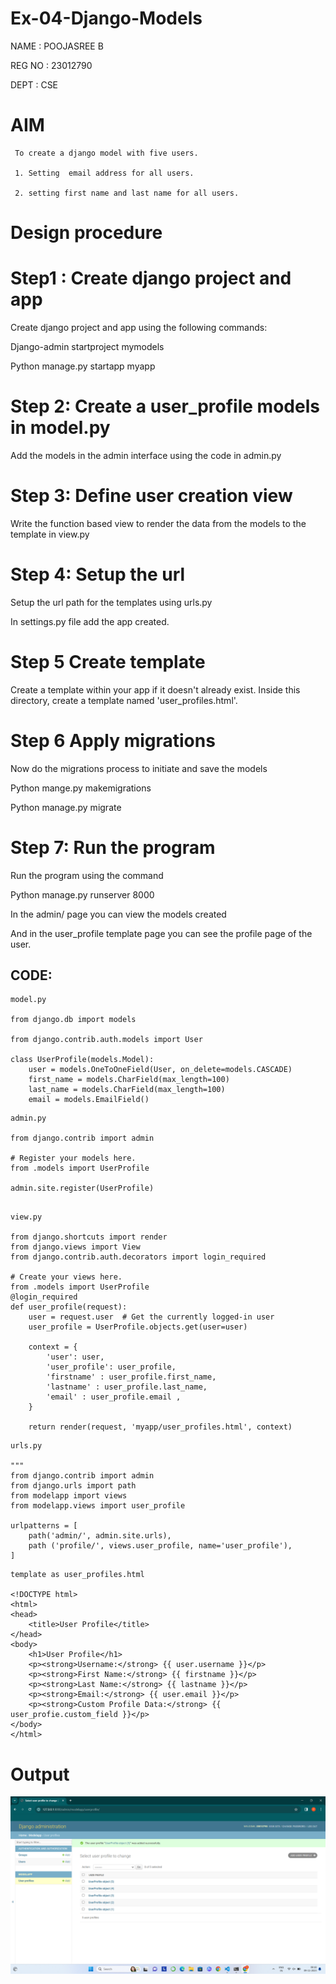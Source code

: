# Ex-04-Django-Models
NAME   : POOJASREE B

REG NO : 23012790

DEPT   : CSE

# AIM

     To create a django model with five users.

     1. Setting  email address for all users.

     2. setting first name and last name for all users.

# Design procedure

# Step1 : Create django project and app

Create django project and app using the following commands:

Django-admin startproject mymodels

Python manage.py startapp myapp

# Step 2: Create a user_profile models in model.py

Add the models in the admin interface using the code in admin.py

# Step 3: Define user creation view

Write the function based view to render the data from the models to the template in view.py

# Step 4: Setup the url 

Setup the url path for the templates using urls.py

In settings.py file add the app created.

# Step 5 Create template

Create a template within your app if it doesn't already exist. Inside this directory, create a template named 'user_profiles.html'.

# Step 6 Apply migrations

Now do the migrations process to initiate and save the models

Python mange.py makemigrations

Python manage.py migrate

# Step 7: Run the program 

Run the program using the command

Python manage.py runserver 8000

In the admin/ page you can view the models created

And  in the user_profile template page you can see the profile page of the user.

## CODE:
```
model.py

from django.db import models

from django.contrib.auth.models import User

class UserProfile(models.Model):
    user = models.OneToOneField(User, on_delete=models.CASCADE)
    first_name = models.CharField(max_length=100)
    last_name = models.CharField(max_length=100)
    email = models.EmailField()
```

```
admin.py

from django.contrib import admin

# Register your models here.
from .models import UserProfile

admin.site.register(UserProfile)
```

```

view.py

from django.shortcuts import render
from django.views import View
from django.contrib.auth.decorators import login_required

# Create your views here.
from .models import UserProfile
@login_required
def user_profile(request):
    user = request.user  # Get the currently logged-in user
    user_profile = UserProfile.objects.get(user=user)
    
    context = {
        'user': user,
        'user_profile': user_profile,
        'firstname' : user_profile.first_name,
        'lastname' : user_profile.last_name,
        'email' : user_profile.email ,
    }
    
    return render(request, 'myapp/user_profiles.html', context)
```
```
urls.py

"""
from django.contrib import admin
from django.urls import path
from modelapp import views
from modelapp.views import user_profile

urlpatterns = [
    path('admin/', admin.site.urls),
    path ('profile/', views.user_profile, name='user_profile'),
]
```
```
template as user_profiles.html

<!DOCTYPE html>
<html>
<head>
    <title>User Profile</title>
</head>
<body>
    <h1>User Profile</h1>
    <p><strong>Username:</strong> {{ user.username }}</p>
    <p><strong>First Name:</strong> {{ firstname }}</p>
    <p><strong>Last Name:</strong> {{ lastname }}</p>
    <p><strong>Email:</strong> {{ user.email }}</p>
    <p><strong>Custom Profile Data:</strong> {{ user_profie.custom_field }}</p>
</body>
</html>
```
# Output


![Alt text](<Screenshot 2023-11-09 081812.png>)